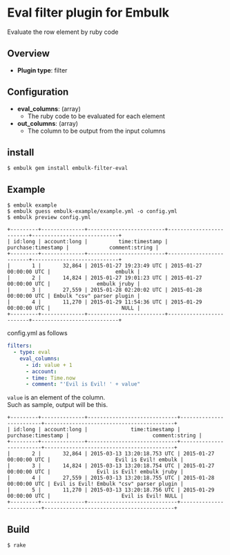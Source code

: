 # Eval filter plugin for Embulk

Evaluate the row element by ruby code

## Overview

* **Plugin type**: filter

## Configuration

* **eval_columns**: (array)
   * The ruby code to be evaluated for each element
* **out_columns**: (array)
   * The column to be output from the input columns

## install

`$ embulk gem install embulk-filter-eval`

## Example

```
$ embulk example
$ embulk guess embulk-example/example.yml -o config.yml
$ embulk preview config.yml

+---------+--------------+-------------------------+-------------------------+----------------------------+
| id:long | account:long |          time:timestamp |      purchase:timestamp |             comment:string |
+---------+--------------+-------------------------+-------------------------+----------------------------+
|       1 |       32,864 | 2015-01-27 19:23:49 UTC | 2015-01-27 00:00:00 UTC |                     embulk |
|       2 |       14,824 | 2015-01-27 19:01:23 UTC | 2015-01-27 00:00:00 UTC |               embulk jruby |
|       3 |       27,559 | 2015-01-28 02:20:02 UTC | 2015-01-28 00:00:00 UTC | Embulk "csv" parser plugin |
|       4 |       11,270 | 2015-01-29 11:54:36 UTC | 2015-01-29 00:00:00 UTC |                       NULL |
+---------+--------------+-------------------------+-------------------------+----------------------------+
```

config.yml as follows

```yaml
filters:
  - type: eval
    eval_columns:
      - id: value + 1
      - account:
      - time: Time.now
      - comment: "'Evil is Evil! ' + value"
```

`value` is an element of the column.  
Such as sample, output will be this.

```
+---------+--------------+-----------------------------+-------------------------+------------------------------------------+
| id:long | account:long |              time:timestamp |      purchase:timestamp |                           comment:string |
+---------+--------------+-----------------------------+-------------------------+------------------------------------------+
|       2 |       32,864 | 2015-03-13 13:20:18.753 UTC | 2015-01-27 00:00:00 UTC |                     Evil is Evil! embulk |
|       3 |       14,824 | 2015-03-13 13:20:18.754 UTC | 2015-01-27 00:00:00 UTC |               Evil is Evil! embulk jruby |
|       4 |       27,559 | 2015-03-13 13:20:18.755 UTC | 2015-01-28 00:00:00 UTC | Evil is Evil! Embulk "csv" parser plugin |
|       5 |       11,270 | 2015-03-13 13:20:18.756 UTC | 2015-01-29 00:00:00 UTC |                       Evil is Evil! NULL |
+---------+--------------+-----------------------------+-------------------------+------------------------------------------+
```

## Build

```
$ rake
```
